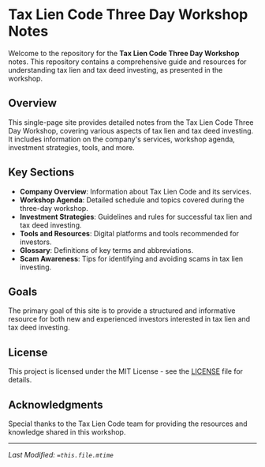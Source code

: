 # Tax Lien Code Three Day Workshop Notes

Welcome to the repository for the **Tax Lien Code Three Day Workshop** notes. This repository contains a comprehensive guide and resources for understanding tax lien and tax deed investing, as presented in the workshop.

## Overview

This single-page site provides detailed notes from the Tax Lien Code Three Day Workshop, covering various aspects of tax lien and tax deed investing. It includes information on the company's services, workshop agenda, investment strategies, tools, and more.

## Key Sections

- **Company Overview**: Information about Tax Lien Code and its services.
- **Workshop Agenda**: Detailed schedule and topics covered during the three-day workshop.
- **Investment Strategies**: Guidelines and rules for successful tax lien and tax deed investing.
- **Tools and Resources**: Digital platforms and tools recommended for investors.
- **Glossary**: Definitions of key terms and abbreviations.
- **Scam Awareness**: Tips for identifying and avoiding scams in tax lien investing.

## Goals

The primary goal of this site is to provide a structured and informative resource for both new and experienced investors interested in tax lien and tax deed investing.

## License

This project is licensed under the MIT License - see the [LICENSE](LICENSE) file for details.

## Acknowledgments

Special thanks to the Tax Lien Code team for providing the resources and knowledge shared in this workshop.

---

_Last Modified: `=this.file.mtime`_
